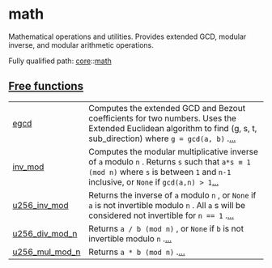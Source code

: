 # math

Mathematical operations and utilities.
Provides extended GCD, modular inverse, and modular arithmetic operations.

Fully qualified path: [core](./core.md)::[math](./core-math.md)


[Free functions](./core-math-free_functions.md)
 ---
| | |
|:---|:---|
| [egcd](./core-math-egcd.md) | Computes the extended GCD and Bezout coefficients for two numbers. Uses the Extended Euclidean algorithm to find (g, s, t, sub_direction) where `g = gcd(a, b)` .[...](./core-math-egcd.md) |
| [inv_mod](./core-math-inv_mod.md) | Computes the modular multiplicative inverse of `a`  modulo `n` . Returns `s`  such that `a*s ≡ 1 (mod n)`  where `s`  is between `1`  and `n-1`  inclusive, or `None`  if `gcd(a,n) > 1`[...](./core-math-inv_mod.md) |
| [u256_inv_mod](./core-math-u256_inv_mod.md) | Returns the inverse of `a`  modulo `n` , or `None`  if `a`  is not invertible modulo `n` . All `a` s will be considered not invertible for `n == 1` .[...](./core-math-u256_inv_mod.md) |
| [u256_div_mod_n](./core-math-u256_div_mod_n.md) | Returns `a / b (mod n)` , or `None`  if `b`  is not invertible modulo `n` .[...](./core-math-u256_div_mod_n.md) |
| [u256_mul_mod_n](./core-math-u256_mul_mod_n.md) | Returns `a * b (mod n)` .[...](./core-math-u256_mul_mod_n.md) |
